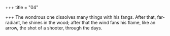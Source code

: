 +++
title = "04"

+++
The wondrous one dissolves many things with his fangs. After that,  far-radiant, he shines in the wood;
after that the wind fans his flame, like an arrow, the shot of a shooter,  through the days.